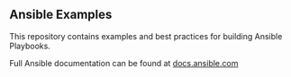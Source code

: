 
Ansible Examples
----------------

This repository contains examples and best practices for building Ansible Playbooks.

Full Ansible documentation can be found at [docs.ansible.com](http://docs.ansible.com/index.html)